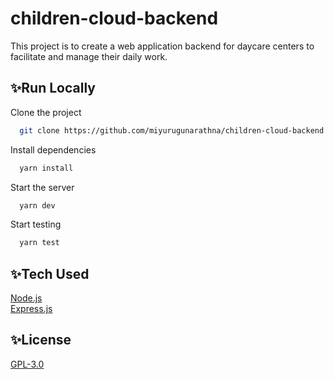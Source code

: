 # children-cloud-backend
This project is to create a web application backend for daycare centers to facilitate and manage their daily work.

## ✨Run Locally

Clone the project

```bash
  git clone https://github.com/miyurugunarathna/children-cloud-backend.git
```

Install dependencies

```bash
  yarn install
```

Start the server

```bash
  yarn dev
```

Start testing

```bash
  yarn test
```


## ✨Tech Used

[Node.js](https://nodejs.org/en/)  
[Express.js](https://expressjs.com/)  


## ✨License

[GPL-3.0](LICENSE)